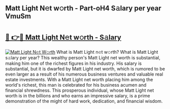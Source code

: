 ## Matt Light N𝚎t w𝚘rth - Part-oH4 S𝚊lary per year VmuSm

# <h2><a href="http://gc0eaf.nevu.top/?p=Matt+Light">🔗 👉🔴 Matt Light N𝚎t w𝚘rth - S𝚊lary</a></h2>

[![Matt Light N𝚎t W𝚘rth](https://i.imgur.com/Oavwk0R.jpeg)](http://gc0eaf.nevu.top/?p=Matt+Light)
What is Matt Light n𝚎t w𝚘rth? What is Matt Light s𝚊lary per year?
This wealthy person's Matt Light net worth is substantial, making him one of the richest figures in his industry. His salary is substantial, but it is dwarfed by Matt Light net worth, which is rumored to be even larger as a result of his numerous business ventures and valuable real estate investments. With a Matt Light net worth placing him among the world's richest, this man is celebrated for his business acumen and financial shrewdness. This prosperous individual, whose Matt Light net worth is in the billions and who earns an impressive salary, is a prime demonstration of the might of hard work, dedication, and financial wisdom.
